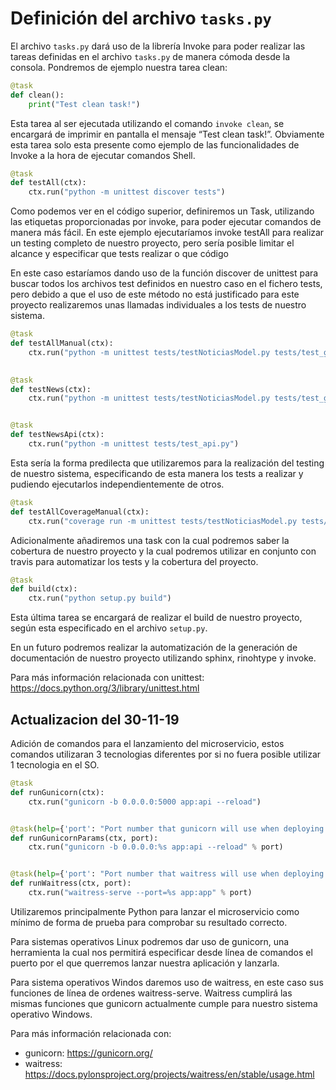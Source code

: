 
# Definición del archivo ``` tasks.py ```
El archivo ```tasks.py``` dará uso de la librería Invoke para poder realizar las tareas definidas en el archivo ```tasks.py``` de manera cómoda desde la consola. Pondremos de ejemplo nuestra tarea clean:
``` python
@task
def clean():
    print("Test clean task!")
```
Esta tarea al ser ejecutada utilizando el comando ``` invoke clean ```, se encargará de imprimir en pantalla el mensaje “Test clean task!”. Obviamente esta tarea solo esta presente como ejemplo de las funcionalidades de Invoke a la hora de ejecutar comandos Shell.

``` python
@task
def testAll(ctx):
    ctx.run("python -m unittest discover tests")
```

Como podemos ver en el código superior, definiremos un Task, utilizando las etiquetas proporcionadas por invoke, para poder ejecutar comandos de manera más fácil. En este ejemplo ejecutaríamos invoke testAll para realizar un testing completo de nuestro proyecto, pero sería posible limitar el alcance y especificar que tests realizar o que código 

En este caso estaríamos dando uso de la función discover de unittest para buscar todos los archivos test definidos en nuestro caso en el fichero tests, pero debido a que el uso de este método no está justificado para este proyecto realizaremos unas llamadas individuales a los tests de nuestro sistema.

``` python
@task
def testAllManual(ctx):
    ctx.run("python -m unittest tests/testNoticiasModel.py tests/test_gestornoticias.py tests/test_api.py")
    

@task
def testNews(ctx):
    ctx.run("python -m unittest tests/testNoticiasModel.py tests/test_gestornoticias.py")


@task
def testNewsApi(ctx):
    ctx.run("python -m unittest tests/test_api.py")
```

Esta sería la forma predilecta que utilizaremos para la realización del testing de nuestro sistema, especificando de esta manera los tests a realizar y pudiendo ejecutarlos independientemente de otros.


``` python
@task
def testAllCoverageManual(ctx):
    ctx.run("coverage run -m unittest tests/testNoticiasModel.py tests/test_gestornoticias.py tests/test_api.py")
 ```
 
Adicionalmente añadiremos una task con la cual podremos saber la cobertura de nuestro proyecto y la cual podremos utilizar en conjunto con travis para automatizar los tests y la cobertura del proyecto.
``` python
@task
def build(ctx):
    ctx.run("python setup.py build")
```

Esta última tarea se encargará de realizar el build de nuestro proyecto, según esta especificado en el archivo ``` setup.py ```.

En un futuro podremos realizar la automatización de la generación de documentación de nuestro proyecto utilizando sphinx, rinohtype y invoke.

Para más información relacionada con unittest: https://docs.python.org/3/library/unittest.html

## Actualizacion del 30-11-19

Adición de comandos para el lanzamiento del microservicio, estos comandos utilizaran 3 tecnologias diferentes por si no fuera posible utilizar 1 tecnologia en el SO. 

``` python
@task
def runGunicorn(ctx):
    ctx.run("gunicorn -b 0.0.0.0:5000 app:api --reload")


@task(help={'port': "Port number that gunicorn will use when deploying the microservice. (Usable for Linux)"})
def runGunicornParams(ctx, port):
    ctx.run("gunicorn -b 0.0.0.0:%s app:api --reload" % port)


@task(help={'port': "Port number that waitress will use when deploying the microservice. (Usable for Windows)"})
def runWaitress(ctx, port):
    ctx.run("waitress-serve --port=%s app:app" % port)
```
    
Utilizaremos principalmente Python para lanzar el microservicio como mínimo de forma de prueba para comprobar su resultado correcto.

Para sistemas operativos Linux podremos dar uso de gunicorn, una herramienta la cual nos permitirá especificar desde línea de comandos el puerto por el que querremos lanzar nuestra aplicación y lanzarla.

Para sistema operativos Windos daremos uso de waitress, en este caso sus funciones de línea de ordenes waitress-serve. Waitress cumplirá las mismas funciones que gunicorn actualmente cumple para nuestro sistema operativo Windows.

Para más información relacionada con: 
 * gunicorn: https://gunicorn.org/
 * waitress: https://docs.pylonsproject.org/projects/waitress/en/stable/usage.html
